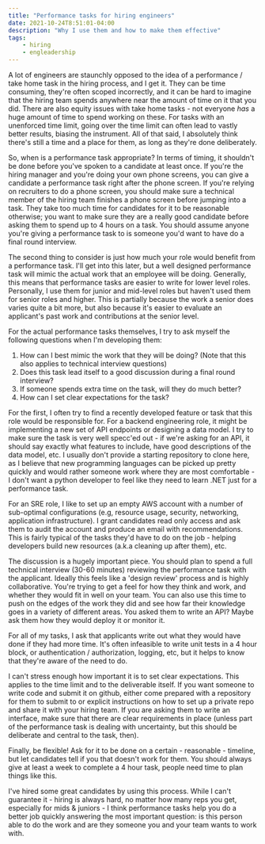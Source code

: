 ```yaml
---
title: "Performance tasks for hiring engineers"
date: 2021-10-24T8:51:01-04:00
description: "Why I use them and how to make them effective"
tags: 
    - hiring
    - engleadership
---
```


A lot of engineers are staunchly opposed to the idea of a performance / take home task in the hiring process, and I get it. They can be time consuming, they're often scoped incorrectly, and it can be hard to imagine that the hiring team spends anywhere near the amount of time on it that you did. There are also equity issues with take home tasks - not everyone *has* a huge amount of time to spend working on these. For tasks with an unenforced time limit, going over the time limit can often lead to vastly better results, biasing the instrument. All of that said, I absolutely think there's still a time and a place for them, as long as they're done deliberately. 

So, when is a performance task appropriate? In terms of timing, it shouldn't be done before you've spoken to a candidate at least once. If you're the hiring manager and you're doing your own phone screens, you can give a candidate a performance task right after the phone screen. If you're relying on recruiters to do a phone screen, you should make sure a technical member of the hiring team finishes a phone screen before jumping into a task. They take too much time for candidates for it to be reasonable otherwise; you want to make sure they are a really good candidate before asking them to spend up to 4 hours on a task. You should assume anyone you're giving a performance task to is someone you'd want to have do a final round interview.

The second thing to consider is just how much your role would benefit from a performance task. I'll get into this later, but a well designed performance task will mimic the actual work that an employee will be doing. Generally, this means that performance tasks are easier to write for lower level roles. Personally, I use them for junior and mid-level roles but haven't used them for senior roles and higher. This is partially because the work a senior does varies quite a bit more, but also because it's easier to evaluate an applicant's past work and contributions at the senior level. 

For the actual performance tasks themselves, I try to ask myself the following questions when I'm developing them: 
1. How can I best mimic the work that they will be doing? (Note that this also applies to technical interview questions)
2. Does this task lead itself to a good discussion during a final round interview?
3. If someone spends extra time on the task, will they do much better?
4. How can I set clear expectations for the task?

For the first, I often try to find a recently developed feature or task that this role would be responsible for. For a backend engineering role, it might be implementing a new set of API endpoints or designing a data model. I try to make sure the task is very well specc'ed out - if we're asking for an API, it should say exactly what features to include, have good descriptions of the data model, etc. I usually don't provide a starting repository to clone here, as I believe that new programming languages can be picked up pretty quickly and would rather someone work where they are most comfortable - I don't want a python developer to feel like they need to learn .NET just for a performance task.

For an SRE role, I like to set up an empty AWS account with a number of sub-optimal configurations (e.g, resource usage, security, networking, application infrastructure). I grant candidates read only access and ask them to audit the account and produce an email with recommendations. This is fairly typical of the tasks they'd have to do on the job - helping developers build new resources (a.k.a cleaning up after them), etc.

The discussion is a hugely important piece. You should plan to spend a full technical interview (30-60 minutes) reviewing the performance task with the applicant. Ideally this feels like a 'design review' process and is highly collaborative. You're trying to get a feel for how they think and work, and whether they would fit in well on your team. You can also use this time to push on the edges of the work they did and see how far their knowledge goes in a variety of different areas. You asked them to write an API? Maybe ask them how they would deploy it or monitor it. 

For all of my tasks, I ask that applicants write out what they would have done if they had more time. It's often infeasible to write unit tests in a 4 hour block, or authentication / authorization, logging, etc, but it helps to know that they're aware of the need to do. 

I can't stress enough how important it is to set clear expectations. This applies to the time limit and to the deliverable itself. If you want someone to write code and submit it on github, either come prepared with a repository for them to submit to or explicit instructions on how to set up a private repo and share it with your hiring team. If you are asking them to write an interface, make sure that there are clear requirements in place (unless part of the performance task is dealing with uncertainty, but this should be deliberate and central to the task, then). 

Finally, be flexible! Ask for it to be done on a certain - reasonable - timeline, but let candidates tell if you that doesn't work for them. You should always give at least a week to complete a 4 hour task, people need time to plan things like this. 

I've hired some great candidates by using this process. While I can't guarantee it - hiring is always hard, no matter how many reps you get, especially for mids & juniors - I think performance tasks help you do a better job quickly answering the most important question: is this person able to do the work and are they someone you and your team wants to work with. 